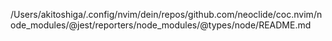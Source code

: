 /Users/akitoshiga/.config/nvim/dein/repos/github.com/neoclide/coc.nvim/node_modules/@jest/reporters/node_modules/@types/node/README.md